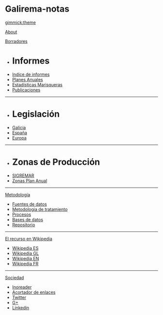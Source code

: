 <!--
  -- Name of your wiki
  -- Do NOT remove the leading `#` character.
  -->

# Galirema-notas


<!--
  -- Default theme
  -- (Read: http://dynalon.github.io/mdwiki/#!customizing.md#Theme_chooser)
  -->

[gimmick:theme](readable)


<!--
  -- Navigation
  -- (Read: http://dynalon.github.io/mdwiki/#!quickstart.md#Adding_a_navigation)
  -->

[About](pages/about.md)


[Borradores]()


  * # Informes
  * [Indice de informes](IndiceInformes.md)
  * [Planes Anuales](pages/IndicePlanes.md)
  * [Estadísticas Marisqueras](IndiceEstadisticas.md)
  * [Publicaciones](IndicePublicacion.md)
  - - - 
  * # Legislación
  * [Galicia](IndiceLexGal.md)
  * [España](IndiceLexESP.md)
  * [Europa](indiceLexEU.md)
  - - - 
  * # Zonas de Producción
  * [SIGREMAR](IndiceSigremar.md)
  * [Zonas Plan Anual](IndiceZonasPlan.md)


----------

[Metodología]()

 - [Fuentes de datos](indiceFuentes.md)
 - [Metodologia de tratamiento](indiceMetodos.md)
 - [Procesos ](IndiceProcesos.md)
 - [Bases de datos](muestreosSQLite.md)
 - [Repositorio](repoGithub.md)

 - - - -
[El recurso en Wikipedia]()

 - [Wikipedia ES](WikipediaES.md)
 - [Wikipedia GL](WikipediaGL.md)
 - [Wikipedia EN](WikipediaEN.md)
 - [Wikipedia FR](WikipediaFR.md)

-----
[Sociedad]()

 - [Inoreader](lectorRSS.md)
 - [Acortador de enlaces](gooGalirema.md)
 - [Twitter](twitGalirema.md)
 - [G+](gmasGalirema.md)
 - [Linkedin](inGalirema.md)



<!-- A more complex navigation example: ----------------------------------------

[Menu Item 1]()

  * # SubMenu Heading 1
  * [SubMenu Item 1](pages/subitem1.md)
  * [SubMenu Item 2](pages/subitem2.md)
  - - - -
  * # SubMenu Heading 2
  * [SubMenu Item 3](pages/subitem3.md)
  - - - -
  * # SubMenu Heading 3
  * [SubMenu Item 3](pages/subitem3.md)

[Menu Item 2](pages/item2.md)

[Menu Item 3](pages/item3.md)

---------------------------------------------------------------------------- -->

<!--
  -- Change the Language
  -- Could be useful when there's more than one language wiki.
  -->

<!--
[Change the Language]()

  * [English (United States)](/en_US/)
  * [English (United Kingdom)](/en_GB/)
  * [Italian](/it/)
-->

<!--
  -- Let the user choose a theme
  -- (Read: http://dynalon.github.io/mdwiki/#!quickstart.md#Adding_a_navigation)
  -->

<!--
[gimmick:themechooser](Choose theme)
-->
